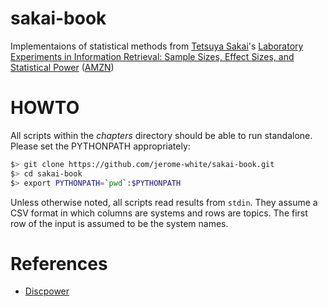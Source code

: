 # sakai-book

Implementaions of statistical methods from [Tetsuya
Sakai](http://sakailab.com/tetsuya/)'s [Laboratory Experiments in
Information Retrieval: Sample Sizes, Effect Sizes, and Statistical
Power](http://sakailab.com/leirbook/)
([AMZN](https://www.amazon.com/dp/9811311986))

# HOWTO

All scripts within the *chapters* directory should be able to run
standalone. Please set the PYTHONPATH appropriately:

```bash
$> git clone https://github.com/jerome-white/sakai-book.git
$> cd sakai-book
$> export PYTHONPATH=`pwd`:$PYTHONPATH
```

Unless otherwise noted, all scripts read results from `stdin`. They
assume a CSV format in which columns are systems and rows are
topics. The first row of the input is assumed to be the system names.

# References

* [Discpower](http://research.nii.ac.jp/ntcir/tools/discpower-en.html)
